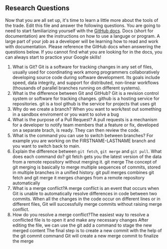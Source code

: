 ## Research Questions 

Now that you are all set up, it's time to learn a little more about the tools of the trade. Edit this file and answer the following questions. You are going to need to start familiarizing yourself with the [GitHub docs](https://docs.github.com/en). Docs (short for documentation) are the instructions on how to use a languge or program. A large part of your job as a developer will be learning how to read and work with documentation. Please reference the GitHub docs when answering the questions below. If you cannot find what you are looking for in the docs, you can always start to practice your Google skills!

1. What is Git? Git is a software for tracking changes in any set of files, usually used for coordinating work among programmers collaboratively developing source code during software development. Its goals include speed, data integrity, and support for distributed, non-linear workflows (thousands of parallel branches running on different systems).
2. What is the difference between Git and GitHub? Git is a revision control system or software for tracking changes. github is a hosting service for repositories. git is a tool github is the service for projects that uses git
3. Why do we create a branch? When you want to work/test out something in a sandbox enviroment or you want to solve a bug
4. What is the purpose of a Pull Request? A pull requests is a mechanism for a developer to notify team members that a feature or fix, developed on a separate brach, is ready. They can then review the code.
5. What is the command you can use to switch between branches? For example you are working on the FIRSTNAME-LASTNAME branch and you want to switch back to main.
6. Explain the difference between `git fetch`, `git merge` and `git pull`. What does each command do? git fetch gets you the latest version of the data from a remote repository without merging it. git merge The concept of git merging is basically to merge multiple sequences of commits, stored in multiple branches in a unified history. git pull merges combines git fetch and git merge it merges changes from a remote repository automatically
7. What is a merge conflict?A merge conflict is an event that occurs when Git is unable to automatically resolve differences in code between two commits. When all the changes in the code occur on different lines or in different files, Git will successfully merge commits without raising merge conflict.
8. How do you resolve a merge conflict?The easiest way to resolve a conflicted file is to open it and make any necessary changes
After editing the file, we can use the git add a command to stage the new merged content
The final step is to create a new commit with the help of the git commit command
Git will create a new merge commit to finalize the merge
